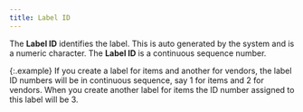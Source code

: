 ```yaml
---
title: Label ID
---
```



The **Label ID** identifies the  label. This is auto generated by the system and is a numeric character.  The **Label ID** is a continuous sequence  number.


{:.example}
If you create a label for items and another  for vendors, the label ID numbers will be in continuous sequence, say  1 for items and 2 for vendors. When you create another label for items  the ID number assigned to this label will be 3.
